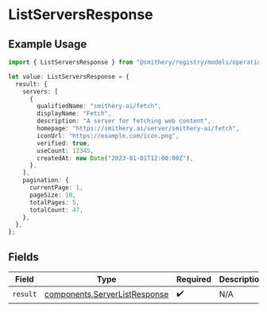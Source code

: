 # ListServersResponse

## Example Usage

```typescript
import { ListServersResponse } from "@smithery/registry/models/operations";

let value: ListServersResponse = {
  result: {
    servers: [
      {
        qualifiedName: "smithery-ai/fetch",
        displayName: "Fetch",
        description: "A server for fetching web content",
        homepage: "https://smithery.ai/server/smithery-ai/fetch",
        iconUrl: "https://example.com/icon.png",
        verified: true,
        useCount: 12345,
        createdAt: new Date("2023-01-01T12:00:00Z"),
      },
    ],
    pagination: {
      currentPage: 1,
      pageSize: 10,
      totalPages: 5,
      totalCount: 47,
    },
  },
};
```

## Fields

| Field                                                                          | Type                                                                           | Required                                                                       | Description                                                                    |
| ------------------------------------------------------------------------------ | ------------------------------------------------------------------------------ | ------------------------------------------------------------------------------ | ------------------------------------------------------------------------------ |
| `result`                                                                       | [components.ServerListResponse](../../models/components/serverlistresponse.md) | :heavy_check_mark:                                                             | N/A                                                                            |